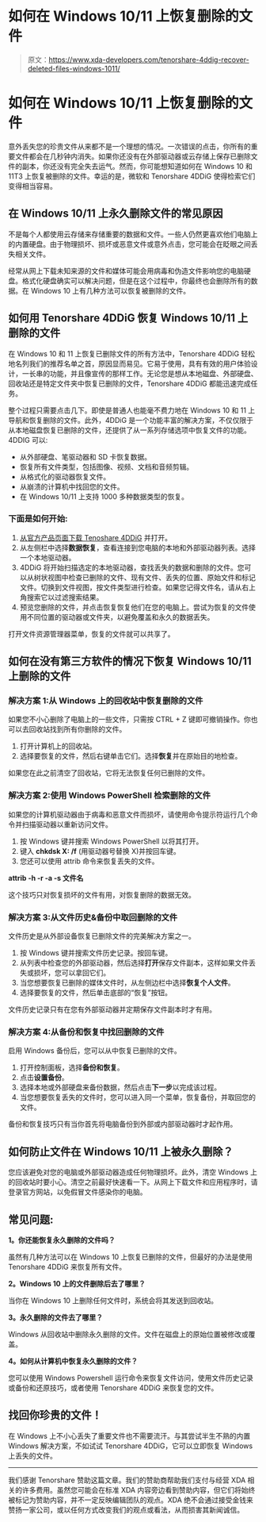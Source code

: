 # 如何在 Windows 10/11 上恢复删除的文件

> 原文：<https://www.xda-developers.com/tenorshare-4ddig-recover-deleted-files-windows-1011/>

# 如何在 Windows 10/11 上恢复删除的文件

意外丢失您的珍贵文件从来都不是一个理想的情况。一次错误的点击，你所有的重要文件都会在几秒钟内消失。如果你还没有在外部驱动器或云存储上保存已删除文件的副本，你还没有完全失去运气。然而，你可能想知道如何在 Windows 10 和 11T3 上恢复被删除的文件。幸运的是，微软和 Tenorshare 4DDiG 使得检索它们变得相当容易。

## **在 Windows 10/11 上永久删除文件的常见原因**

不是每个人都使用云存储来存储重要的数据和文件。一些人仍然更喜欢他们电脑上的内置硬盘。由于物理损坏、损坏或恶意文件或意外点击，您可能会在眨眼之间丢失相关文件。

经常从网上下载未知来源的文件和媒体可能会用病毒和伪造文件影响您的电脑硬盘。格式化硬盘确实可以解决问题，但是在这个过程中，你最终也会删除所有的数据。在 Windows 10 上有几种方法可以恢复被删除的文件。

## **如何用 Tenorshare 4DDiG 恢复 Windows 10/11 上删除的文件**

在 Windows 10 和 11 上恢复已删除文件的所有方法中，Tenorshare 4DDiG 轻松地名列我们的推荐名单之首，原因显而易见。它易于使用，具有有效的用户体验设计，一长串的功能，并且像宣传的那样工作。无论您是想从本地磁盘、外部硬盘、回收站还是特定文件夹中恢复已删除的文件，Tenorshare 4DDiG 都能迅速完成任务。

整个过程只需要点击几下。即使是普通人也能毫不费力地在 Windows 10 和 11 上导航和恢复删除的文件。此外，4DDiG 是一个功能丰富的解决方案，不仅仅限于从本地磁盘恢复已删除的文件，还提供了从一系列存储选项中恢复文件的功能。4DDIG 可以:

*   从外部硬盘、笔驱动器和 SD 卡恢复数据。
*   恢复所有文件类型，包括图像、视频、文档和音频剪辑。
*   从格式化的驱动器恢复文件。
*   从崩溃的计算机中找回您的文件。
*   在 Windows 10/11 上支持 1000 多种数据类型的恢复。

### **下面是如何开始:**

1.  [从官方产品页面下载 Tenoshare 4DDiG](https://4ddig.tenorshare.com/windows-data-recovery.html) 并打开。
2.  从左侧栏中选择**数据恢复**，查看连接到您电脑的本地和外部驱动器列表。选择一个本地驱动器。
3.  4DDiG 将开始扫描选定的本地驱动器，查找丢失的数据和删除的文件。您可以从树状视图中检查已删除的文件、现有文件、丢失的位置、原始文件和标记文件。切换到文件视图，按文件类型进行检查。如果您记得文件名，请从右上角搜索它以过滤搜索结果。
4.  预览您删除的文件，并点击恢复恢复他们在您的电脑上。尝试为恢复的文件使用不同位置的驱动器或文件夹，以避免覆盖和永久的数据丢失。

打开文件资源管理器菜单，恢复的文件就可以共享了。

## **如何在没有第三方软件的情况下恢复 Windows 10/11 上删除的文件**

### **解决方案 1:从 Windows 上的回收站中恢复删除的文件**

如果您不小心删除了电脑上的一些文件，只需按 CTRL + Z 键即可撤销操作。你也可以去回收站找到所有你删除的文件。

1.  打开计算机上的回收站。
2.  选择要恢复的文件，然后右键单击它们。选择**恢复**并在原始目的地检查。

如果您在此之前清空了回收站，它将无法恢复任何已删除的文件。

### **解决方案 2:使用 Windows PowerShell 检索删除的文件**

如果您的计算机驱动器由于病毒和恶意文件而损坏，请使用命令提示符运行几个命令并扫描驱动器以重新访问文件。

1.  按 Windows 键并搜索 Windows PowerShell 以将其打开。
2.  键入 **chkdsk X: /f** (用驱动器号替换 X)并按回车键。
3.  您还可以使用 attrib 命令来恢复丢失的文件。

**attrib -h -r -a -s 文件名**

这个技巧只对恢复损坏的文件有用，对恢复删除的数据无效。

### **解决方案 3:从文件历史&备份中取回删除的文件**

文件历史是从外部设备恢复已删除文件的完美解决方案之一。

1.  按 Windows 键并搜索文件历史记录。按回车键。
2.  从列表中检查您的外部驱动器，然后选择**打开**保存文件副本，这样如果文件丢失或损坏，您可以拿回它们。
3.  当您想要恢复已删除的媒体文件时，从左侧边栏中选择**恢复个人文件**。
4.  选择要恢复的文件，然后单击底部的“恢复”按钮。

文件历史记录只有在您有外部驱动器并定期保存文件副本时才有用。

### **解决方案 4:从备份和恢复中找回删除的文件**

启用 Windows 备份后，您可以从中恢复已删除的文件。

1.  打开控制面板，选择**备份和恢复**。
2.  点击**设置备份**。
3.  选择本地或外部硬盘来备份数据，然后点击**下一步**以完成该过程。
4.  当您想要恢复丢失的文件时，您可以进入同一个菜单，恢复备份，并取回您的文件。

备份和恢复技巧只有当你首先将电脑备份到外部或内部驱动器时才起作用。

## **如何防止文件在 Windows 10/11 上被永久删除？**

您应该避免对您的电脑或外部驱动器造成任何物理损坏。此外，清空 Windows 上的回收站时要小心。清空之前最好快速看一下。从网上下载文件和应用程序时，请登录官方网站，以免假冒文件感染你的电脑。

## **常见问题:**

**1。你还能恢复永久删除的文件吗？**

虽然有几种方法可以在 Windows 10 上恢复已删除的文件，但最好的办法是使用 Tenorshare 4DDiG 来恢复所有文件。

**2。Windows 10 上的文件删除后去了哪里？**

当你在 Windows 10 上删除任何文件时，系统会将其发送到回收站。

**3。永久删除的文件去了哪里？**

Windows 从回收站中删除永久删除的文件。文件在磁盘上的原始位置被修改或覆盖。

**4。如何从计算机中恢复永久删除的文件？**

您可以使用 Windows Powershell 运行命令来恢复文件访问，使用文件历史记录或备份和还原技巧，或者使用 Tenorshare 4DDiG 来恢复您的文件。

## 找回你珍贵的文件！

在 Windows 上不小心丢失了重要文件也不需要流汗。与其尝试半生不熟的内置 Windows 解决方案，不如试试 Tenorshare 4DDiG，它可以立即恢复 Windows 上丢失的文件。

* * *

我们感谢 Tenorshare 赞助这篇文章。我们的赞助商帮助我们支付与经营 XDA 相关的许多费用。虽然您可能会在标准 XDA 内容旁边看到赞助内容，但它们将始终被标记为赞助内容，并不一定反映编辑团队的观点。XDA 绝不会通过接受金钱来赞扬一家公司，或以任何方式改变我们的观点或看法，从而损害其新闻诚信。